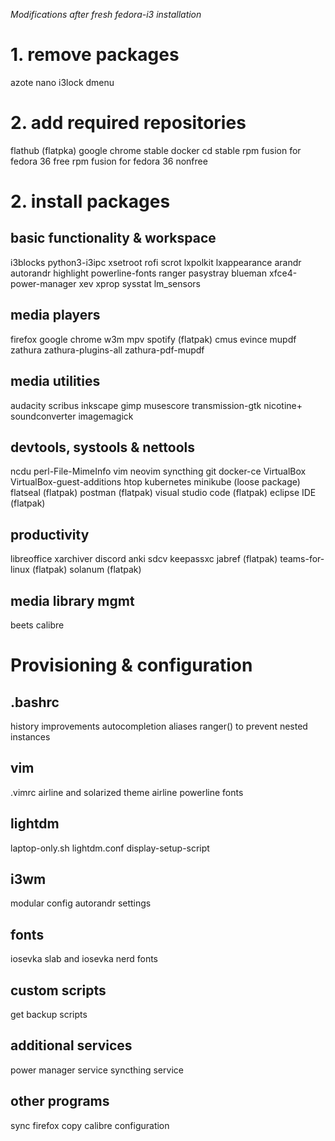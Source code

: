 *Modifications after fresh fedora-i3 installation*

# 1. remove packages

azote
nano
i3lock
dmenu

# 2. add required repositories

flathub (flatpka)
google chrome stable
docker cd stable
rpm fusion for fedora 36 free
rpm fusion for fedora 36 nonfree

# 2. install packages

## basic functionality & workspace

i3blocks 
python3-i3ipc
xsetroot
rofi
scrot
lxpolkit
lxappearance
arandr
autorandr
highlight
powerline-fonts
ranger
pasystray
blueman
xfce4-power-manager
xev
xprop
sysstat
lm_sensors

## media players

firefox
google chrome
w3m
mpv
spotify (flatpak)
cmus
evince
mupdf
zathura
zathura-plugins-all
zathura-pdf-mupdf

## media utilities

audacity
scribus
inkscape
gimp
musescore
transmission-gtk
nicotine+
soundconverter
imagemagick

## devtools, systools & nettools
ncdu
perl-File-MimeInfo
vim
neovim
syncthing
git
docker-ce
VirtualBox
VirtualBox-guest-additions
htop
kubernetes
minikube (loose package)
flatseal (flatpak)
postman (flatpak)
visual studio code (flatpak)
eclipse IDE (flatpak)

## productivity
libreoffice
xarchiver
discord
anki
sdcv
keepassxc
jabref (flatpak)
teams-for-linux (flatpak)
solanum (flatpak)

## media library mgmt
beets
calibre

# Provisioning & configuration

## .bashrc
history improvements
autocompletion
aliases
ranger() to prevent nested instances

## vim 
.vimrc airline and solarized theme
airline powerline fonts

## lightdm
laptop-only.sh
lightdm.conf display-setup-script

## i3wm
modular config
autorandr settings

## fonts
iosevka slab and iosevka nerd fonts

## custom scripts
get backup scripts

## additional services
power manager service
syncthing service

## other programs
sync firefox
copy calibre configuration

